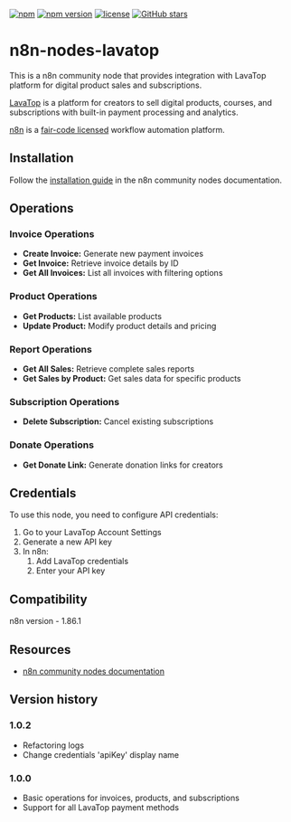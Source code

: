[![npm](https://img.shields.io/npm/dm/n8n-nodes-lavatop?color=blue&label=downloads)](https://www.npmjs.com/package/n8n-nodes-lavatop)
[![npm version](https://img.shields.io/npm/v/n8n-nodes-lavatop)](https://www.npmjs.com/package/n8n-nodes-lavatop)
[![license](https://img.shields.io/npm/l/n8n-nodes-lavatop)](https://github.com/zdadco/n8n-nodes-lavatop/blob/main/LICENSE)
[![GitHub stars](https://img.shields.io/github/stars/zdadco/n8n-nodes-lavatop)](https://github.com/zdadco/n8n-nodes-lavatop/stargazers)

# n8n-nodes-lavatop

This is a n8n community node that provides integration with LavaTop platform for digital product sales and subscriptions.

[LavaTop](https://app.lava.top/) is a platform for creators to sell digital products, courses, and subscriptions with built-in payment processing and analytics.

[n8n](https://n8n.io/) is a [fair-code licensed](https://docs.n8n.io/reference/license/) workflow automation platform.


## Installation

Follow the [installation guide](https://docs.n8n.io/integrations/community-nodes/installation/) in the n8n community nodes documentation.

## Operations

### Invoice Operations
- **Create Invoice:** Generate new payment invoices
- **Get Invoice:** Retrieve invoice details by ID 
- **Get All Invoices:** List all invoices with filtering options

### Product Operations
- **Get Products:** List available products
- **Update Product:** Modify product details and pricing

### Report Operations
- **Get All Sales:** Retrieve complete sales reports
- **Get Sales by Product:** Get sales data for specific products

### Subscription Operations
- **Delete Subscription:** Cancel existing subscriptions

### Donate Operations
- **Get Donate Link:** Generate donation links for creators

## Credentials

To use this node, you need to configure API credentials:
1. Go to your LavaTop Account Settings 
2. Generate a new API key 
3. In n8n:
   1. Add LavaTop credentials 
   2. Enter your API key

## Compatibility

n8n version - 1.86.1

## Resources

* [n8n community nodes documentation](https://docs.n8n.io/integrations/community-nodes/)

## Version history

### 1.0.2
- Refactoring logs
- Change credentials 'apiKey' display name

### 1.0.0
- Basic operations for invoices, products, and subscriptions
- Support for all LavaTop payment methods
